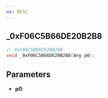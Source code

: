 ```yaml
---
ns: MISC
---
```

## _0xF06C5B66DE20B2B8

```c
// 0xF06C5B66DE20B2B8
void _0xF06C5B66DE20B2B8(Any p0);
```

## Parameters
* **p0**:
